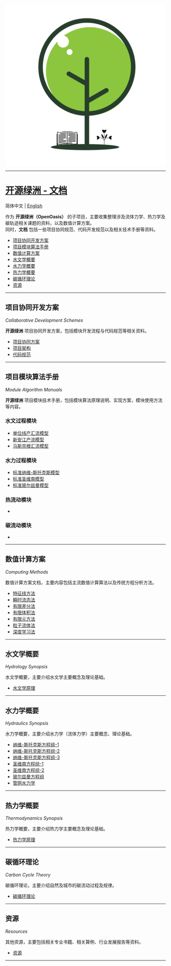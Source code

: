 <p align="center">

  <a href="https://github.com/OurForce2020/OpenOasis-Docs">
  <img src="Resources/Logo/logo.svg" alt="OpenOasis-Docs">  
  </a>

</p>

---------------------------------------------------------------------------------

# [开源绿洲 - 文档](https://github.com/OurForce2020/OpenOasis-Docs)

简体中文 | [English](README_EN.md)

作为 **开源绿洲（OpenOasis）** 的子项目，主要收集整理涉及流体力学、热力学及碳轨迹相关课题的资料，以及数值计算方案。  
同时，**文档** 包括一些项目协同规范、代码开发规范以及相关技术手册等资料。

+ [项目协同开发方案](#项目协同开发方案)
+ [项目模块算法手册](#项目模块算法手册)
+ [数值计算方案](#数值计算方案)
+ [水文学概要](#水文学概要)
+ [水力学概要](#水力学概要)
+ [热力学概要](#热力学概要)
+ [碳循环理论](#碳循环理论)
+ [资源](#资源)

---------------------------------------------------------------------------------

## 项目协同开发方案

*Collaborative Development Schemes* 

**开源绿洲** 项目协同开发方案，包括模块开发流程与代码规范等相关资料。

+ [项目协同方案](OpenOasisDevelopeGuides/ModuleDevelopeProcess.md)
+ [项目架构](OpenOasisDevelopeGuides/OpenOasisFramework.md)
+ [代码规范](OpenOasisDevelopeGuides/CodeDevelopeGuide.md)

---------------------------------------------------------------------------------

## 项目模块算法手册

*Module Algorithm Manuals*

**开源绿洲** 项目模块技术手册，包括模块算法原理说明、实现方案，模块使用方法等内容。

### 水文过程模块

+ [单位线产汇流模型](OpenOasisModuleIntros/HydroModules/api.md)
+ [新安江产流模型](OpenOasisModuleIntros/HydroModules/xaj.md)
+ [马斯京根汇流模型](OpenOasisModuleIntros/HydroModules/msk.md)

### 水力过程模块

+ [标准纳维-斯托克斯模型](OpenOasisModuleIntros/HydraModules/StandardNavierStokesModel.md)
+ [标准圣维南模型](OpenOasisModuleIntros/HydraModules/StandardSaintVenantModel.md)
+ [标准玻尔兹曼模型](OpenOasisModuleIntros/HydraModules/StandardBoltzmannModel.md)

### 热流动模块

+ []()

### 碳流动模块

+ []()

---------------------------------------------------------------------------------

## 数值计算方案

*Computing Methods*

数值计算方案文档，主要内容包括主流数值计算算法以及传统方程分析方法。

+ [特征线方法](NumericalComputationMethods/CharacteristicsMethod.md)
+ [瞬时流态法](NumericalComputationMethods/SpecifiedTimeIntervalMethod.md)
+ [有限差分法](NumericalComputationMethods/FiniteDifferenceMethod.md)
+ [有限体积法](NumericalComputationMethods/FiniteVolumeMethod.md)
+ [有限元方法](NumericalComputationMethods/FiniteElementMethod.md)
+ [粒子流体法](NumericalComputationMethods/PatricleHydrodynamicsMethod.md)
+ [深度学习法](NumericalComputationMethods/DeepLearning.md)

---------------------------------------------------------------------------------

## 水文学概要

*Hydrology Synopsis*

水文学概要，主要介绍水文学主要概念及理论基础。

+ [水文学原理](HydrologyTheoryDocs/HydrologicPrinciple.md)

---------------------------------------------------------------------------------

## 水力学概要

*Hydraulics Synopsis*

水力学概要，主要介绍水力学（流体力学）主要概念、理论基础。

+ [纳维-斯托克斯方程组-1](FluidMachinicsTheoryDocs/NavierStokesEquations.md)
+ [纳维-斯托克斯方程组-2](FluidMachinicsTheoryDocs/NavierStokesEquations-2.md)
+ [纳维-斯托克斯方程组-3](FluidMachinicsTheoryDocs/NavierStokesEquations-3.md)
+ [圣维南方程组-1](FluidMachinicsTheoryDocs/SaintVenantEquations.md)
+ [圣维南方程组-2](FluidMachinicsTheoryDocs/SaintVenantEquations-2.md)
+ [玻尔兹曼方程组](FluidMachinicsTheoryDocs/BoltzmannEquations.md)
+ [管网水力学](FluidMachinicsTheoryDocs/PipeNetwork.md)

---------------------------------------------------------------------------------

## 热力学概要

*Thermodynamics Synopsis*

热力学概要，主要介绍热力学主要概念及理论基础。

+ [热力学原理](HeatTranferTheoryDocs/ThermodynamicsPrinciple.md)

---------------------------------------------------------------------------------

## 碳循环理论

*Carbon Cycle Theory*

碳循环理论，主要介绍自然及城市的碳流动过程及规律。

+ [碳循环理论](CarbonCycleTheoryDocs/CarbonCycleTheory.md)

---------------------------------------------------------------------------------

## 资源

*Resources*

其他资源，主要包括相关专业书籍、相关算例、行业发展报告等资料。

+ [资源](Resources/ReadMe.md)

---------------------------------------------------------------------------------